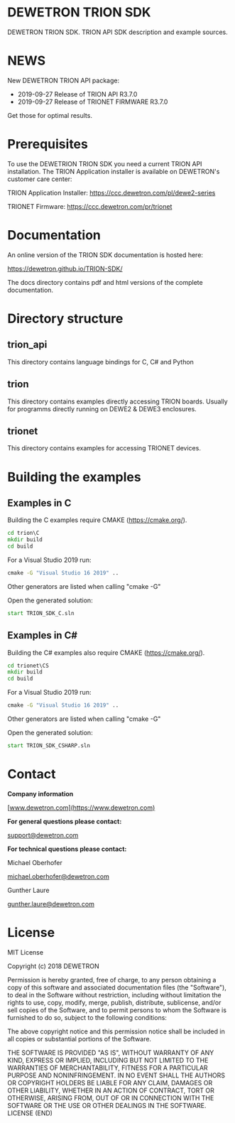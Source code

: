# DEWETRON TRION SDK
DEWETRON TRION SDK. TRION API SDK description and example sources. 

# NEWS

New DEWETRON TRION API package:

* 2019-09-27 Release of TRION API R3.7.0 
* 2019-09-27 Release of TRIONET FIRMWARE R3.7.0 

Get those for optimal results.

# Prerequisites
To use the DEWETRION TRION SDK you need a current TRION API installation.
The TRION Application installer is available on DEWETRON's customer care center:

TRION Application Installer:
https://ccc.dewetron.com/pl/dewe2-series

TRIONET Firmware:
https://ccc.dewetron.com/pr/trionet

# Documentation

An online version of the TRION SDK documentation is hosted here:

https://dewetron.github.io/TRION-SDK/

The docs directory contains pdf and html versions of the complete documentation.

# Directory structure

## trion_api

This directory contains language bindings for C, C# and Python

## trion

This directory contains examples directly accessing TRION boards.
Usually for programms directly running on DEWE2 & DEWE3 enclosures.

## trionet
This directory contains examples for accessing TRIONET devices.


# Building the examples

## Examples in C 
Building the C examples require CMAKE (https://cmake.org/).
```cmd
cd trion\C
mkdir build
cd build
```
For a Visual Studio 2019 run:
```cmd
cmake -G "Visual Studio 16 2019" ..
```
Other generators are listed when calling "cmake -G"

Open the generated solution:
```cmd
start TRION_SDK_C.sln
```

## Examples in C#
Building the C# examples also require CMAKE (https://cmake.org/).
```cmd
cd trionet\CS
mkdir build
cd build
```
For a Visual Studio 2019 run:
```cmd
cmake -G "Visual Studio 16 2019" ..
```
Other generators are listed when calling "cmake -G"

Open the generated solution:
```cmd
start TRION_SDK_CSHARP.sln
```


# Contact

**Company information**

[www.dewetron.com](https://www.dewetron.com)

**For general questions please contact:**

support@dewetron.com


**For technical questions please contact:**

Michael Oberhofer 

michael.oberhofer@dewetron.com

Gunther Laure

gunther.laure@dewetron.com



# License
MIT License

Copyright (c) 2018 DEWETRON

Permission is hereby granted, free of charge, to any person obtaining a copy
of this software and associated documentation files (the "Software"), to deal
in the Software without restriction, including without limitation the rights
to use, copy, modify, merge, publish, distribute, sublicense, and/or sell
copies of the Software, and to permit persons to whom the Software is
furnished to do so, subject to the following conditions:

The above copyright notice and this permission notice shall be included in all
copies or substantial portions of the Software.

THE SOFTWARE IS PROVIDED "AS IS", WITHOUT WARRANTY OF ANY KIND, EXPRESS OR
IMPLIED, INCLUDING BUT NOT LIMITED TO THE WARRANTIES OF MERCHANTABILITY,
FITNESS FOR A PARTICULAR PURPOSE AND NONINFRINGEMENT. IN NO EVENT SHALL THE
AUTHORS OR COPYRIGHT HOLDERS BE LIABLE FOR ANY CLAIM, DAMAGES OR OTHER
LIABILITY, WHETHER IN AN ACTION OF CONTRACT, TORT OR OTHERWISE, ARISING FROM,
OUT OF OR IN CONNECTION WITH THE SOFTWARE OR THE USE OR OTHER DEALINGS IN THE
SOFTWARE.
LICENSE (END)